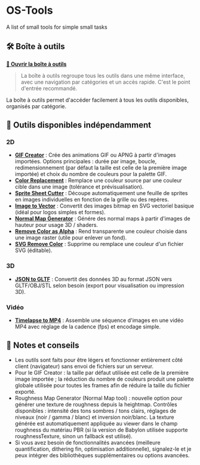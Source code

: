 # OS-Tools
A list of small tools for simple small tasks

## 🛠️ Boîte à outils

**[🎯 Ouvrir la boîte à outils](https://oliviersud.github.io/OS-Tools/boite-a-outils.html)**

> La boîte à outils regroupe tous les outils dans une même interface, avec une navigation par catégories et un accès rapide. C'est le point d'entrée recommandé.

La boîte à outils permet d'accéder facilement à tous les outils disponibles, organisés par catégorie.

## 📁 Outils disponibles indépendamment

### 2D
- **[GIF Creator](https://oliviersud.github.io/OS-Tools/Outils/2D-GIF-creator.html)** : Crée des animations GIF ou APNG à partir d'images importées. Options principales : durée par image, boucle, redimensionnement (par défaut la taille est celle de la première image importée) et choix du nombre de couleurs pour la palette GIF.
- **[Color Replacement](https://oliviersud.github.io/OS-Tools/Outils/2D-color-replacement.html)** : Remplace une couleur source par une couleur cible dans une image (tolérance et prévisualisation).
- **[Sprite Sheet Cutter](https://oliviersud.github.io/OS-Tools/Outils/2D-Sprite-sheet-cutter.html)** : Découpe automatiquement une feuille de sprites en images individuelles en fonction de la grille ou des repères.
- **[Image to Vector](https://oliviersud.github.io/OS-Tools/Outils/2D-Image-to-vector.html)** : Convertit des images bitmap en SVG vectoriel basique (idéal pour logos simples et formes).
- **[Normal Map Generator](https://oliviersud.github.io/OS-Tools/Outils/3D-normal-map-generator.html)** : Génére des normal maps à partir d'images de hauteur pour usage 3D / shaders.
- **[Remove Color as Alpha](https://oliviersud.github.io/OS-Tools/Outils/2D-Remove-color-as-alpha.html)** : Rend transparente une couleur choisie dans une image raster (utile pour enlever un fond).
- **[SVG Remove Color](https://oliviersud.github.io/OS-Tools/Outils/2D-svg-remove-color.html)** : Supprime ou remplace une couleur d'un fichier SVG (éditable).

### 3D
- **[JSON to GLTF](https://oliviersud.github.io/OS-Tools/Outils/3D-Json-to-OBJ-STL.html)** : Convertit des données 3D au format JSON vers GLTF/OBJ/STL selon besoin (export pour visualisation ou impression 3D).

### Vidéo
- **[Timelapse to MP4](https://oliviersud.github.io/OS-Tools/Outils/Video-Timelaps-to-MP4.html)** : Assemble une séquence d'images en une vidéo MP4 avec réglage de la cadence (fps) et encodage simple.


## 📝 Notes et conseils

- Les outils sont faits pour être légers et fonctionner entièrement côté client (navigateur) sans envoi de fichiers sur un serveur.
- Pour le GIF Creator : la taille par défaut utilisée est celle de la première image importée ; la réduction du nombre de couleurs produit une palette globale utilisée pour toutes les frames afin de réduire la taille du fichier exporté.
- Roughness Map Generator (Normal Map tool) : nouvelle option pour générer une texture de roughness depuis la heightmap. Contrôles disponibles : intensité des tons sombres / tons clairs, réglages de niveaux (noir / gamma / blanc) et inversion noir/blanc. La texture générée est automatiquement appliquée au viewer dans le champ roughness du matériau PBR (si la version de Babylon utilisée supporte roughnessTexture, sinon un fallback est utilisé).
- Si vous avez besoin de fonctionnalités avancées (meilleure quantification, dithering fin, optimisation additionnelle), signalez-le et je peux intégrer des bibliothèques supplémentaires ou options avancées.
